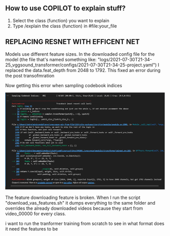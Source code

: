 ## How to use COPILOT to explain stuff?
1. Select the class (function) you want to explain
2. Type /explain the class (function) in #file:your_file

## REPLACING RESNET WITH EFFICENT NET
Models use different feature sizes. In the downloaded config file for the model (the file that's named something like: "logs/2021-07-30T21-34-25_vggsound_transformer/configs/2021-07-30T21-34-25-project.yaml") I replaced the data.feat_depth from 2048 to 1792. This fixed an error during the post transofmration

Now getting this error when sampling codebook indices

![alt text](image.png)


The feature downloading feature is broken. When I run the script "download_vas_features.sh" it dumps everything to the same folder and overrides the already downloaded videos because they start from video_00000 for every class.

i want to run the tranformer training from scratch to see in what format does it need the features to be



